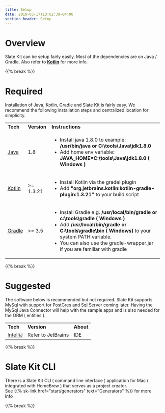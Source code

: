 ```yaml
---
title: Setup
date: 2019-03-17T13:02:30-04:00
section_header: Setup
---
```


# Overview
Slate Kit can be setup fairly easily. Most of the dependencies are on Java / Gradle. Also refer to <strong><a class="url-ch" href="http://www.kotlinlang.org">Kotlin</a></strong> for more info. 

{{% break %}}


# Required
<p>Installation of Java, Kotlin, Gradle and Slate Kit is fairly easy. We recommend the following installation steps and centralized location for simplicity.
</p>
<table class="table table-bordered table-striped">
    <tr class="">
        <td><strong>Tech</strong></td>
        <td><strong>Version</strong></td>
        <td><strong>Instructions</strong></td>
    </tr>
    <tr>
        <td><a class="url-ch" href="http://www.oracle.com/technetwork/java/javase/downloads/jdk8-downloads-2133151.html">Java</a></td>
        <td>1.8</td>
        <td><div>
                <ul>
                    <li>Install java 1.8.0 to example: <strong>
                    /usr/bin/java or C:\tools\Java\jdk1.8.0</strong></li>
                    <li>Add home env variable: <strong>JAVA_HOME=C:\tools\Java\jdk1.8.0 ( Windows )</strong></li>
                </ul>
            </div>
        </td>
    </tr>
    <tr>
        <td><a class="url-ch" href="https://kotlinlang.org/">Kotlin</a></td>
        <td>>= 1.3.21</td>
        <td>
            <div>
                <ul>
                    <li>Install Kotlin via the gradel plugin</li>
                    <li>Add <strong>"org.jetbrains.kotlin:kotlin-gradle-plugin:1.3.21"</strong> to your build script</li>
                </ul>
            </div>
        </td>
    </tr>
    <tr>
        <td><a class="url-ch" href="https://gradle.org/install">Gradle</a></td>
        <td>>= 3.5</td>
        <td>
            <div>
                <ul>
                    <li>Install Gradle e.g. <strong>/usr/local/bin/gradle or c:\tools\gradle ( Windows )</strong></li>
                    <li>Add <strong>/usr/local/bin/gradle or C:\tools\gradle\bin ( Windows)</strong> to your system PATH variable.</li>
                    <li>You can also use the gradle-wrapper.jar if you are familiar with gradle</li>
                </ul>
            </div>
        </td>
    </tr>
</table>

{{% break %}}


# Suggested
<p>The software below is recommended but not required. 
Slate Kit supports MySql with support for PostGres and Sql Server coming later. Having the MySql Java Connector will 
help with the sample apps and is also needed for the ORM ( entities ).
</p>
<table class="table table-bordered table-striped">
    <tr class="">
        <td><strong>Tech</strong></td>
        <td><strong>Version</strong></td>
        <td><strong>About</strong></td>
    </tr>
    <tr>
        <td><a class="url-ch" href="https://www.jetbrains.com/idea/download/">IntelliJ</a></td>
        <td>Refer to JetBrains</td>
        <td>IDE</td>
    </tr>
</table>

{{% break %}}


# Slate Kit CLI
<p>There is a Slate Kit CLI ( command line interface ) application for Mac ( integrated with HomeBrew ) that serves as a project creator.
    <br/>See {{% sk-link href="start/generators" text="Generators" %}} for more info
</p>
{{% break %}}






